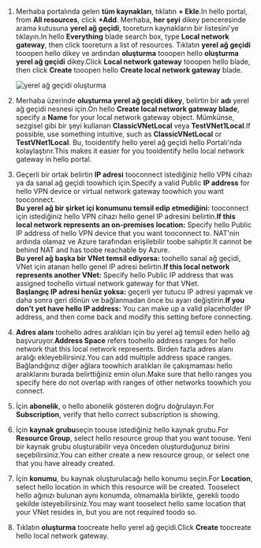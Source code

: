 1. <span data-ttu-id="09c67-101">Merhaba portalında gelen **tüm kaynakları**, tıklatın **+ Ekle**.</span><span class="sxs-lookup"><span data-stu-id="09c67-101">In hello portal, from **All resources**, click **+Add**.</span></span> <span data-ttu-id="09c67-102">Merhaba, **her şeyi** dikey penceresinde arama kutusuna **yerel ağ geçidi**, tooreturn kaynakların bir listesini'ye tıklayın.</span><span class="sxs-lookup"><span data-stu-id="09c67-102">In hello **Everything** blade search box, type **Local network gateway**, then click tooreturn a list of resources.</span></span> <span data-ttu-id="09c67-103">Tıklatın **yerel ağ geçidi** tooopen hello dikey ve ardından **oluşturma** tooopen hello **oluşturma yerel ağ geçidi** dikey.</span><span class="sxs-lookup"><span data-stu-id="09c67-103">Click **Local network gateway** tooopen hello blade, then click **Create** tooopen hello **Create local network gateway** blade.</span></span>
   
    ![yerel ağ geçidi oluşturma](./media/vpn-gateway-add-lng-rm-portal-include/lng.png)

2. <span data-ttu-id="09c67-105">Merhaba üzerinde **oluşturma yerel ağ geçidi dikey**, belirtin bir **adı** yerel ağ geçidi nesnesi için.</span><span class="sxs-lookup"><span data-stu-id="09c67-105">On hello **Create local network gateway blade**, specify a **Name** for your local network gateway object.</span></span> <span data-ttu-id="09c67-106">Mümkünse, sezgisel gibi bir şeyi kullanan **ClassicVNetLocal** veya **TestVNet1Local**.</span><span class="sxs-lookup"><span data-stu-id="09c67-106">If possible, use something intuitive, such as **ClassicVNetLocal** or **TestVNet1Local**.</span></span> <span data-ttu-id="09c67-107">Bu, tooidentify hello yerel ağ geçidi hello Portalı'nda kolaylaştırır.</span><span class="sxs-lookup"><span data-stu-id="09c67-107">This makes it easier for you tooidentify hello local network gateway in hello portal.</span></span>
3. <span data-ttu-id="09c67-108">Geçerli bir ortak belirtin **IP adresi** tooconnect istediğiniz hello VPN cihazı ya da sanal ağ geçidi toowhich için.</span><span class="sxs-lookup"><span data-stu-id="09c67-108">Specify a valid Public **IP address** for hello VPN device or virtual network gateway toowhich you want tooconnect.</span></span><br><span data-ttu-id="09c67-109">**Bu yerel ağ bir şirket içi konumunu temsil edip etmediğini:** tooconnect için istediğiniz hello VPN cihazı hello genel IP adresini belirtin.</span><span class="sxs-lookup"><span data-stu-id="09c67-109">**If this local network represents an on-premises location:** Specify hello Public IP address of hello VPN device that you want tooconnect to.</span></span> <span data-ttu-id="09c67-110">NAT'nin ardında olamaz ve Azure tarafından erişilebilir toobe sahiptir.</span><span class="sxs-lookup"><span data-stu-id="09c67-110">It cannot be behind NAT and has toobe reachable by Azure.</span></span><br><span data-ttu-id="09c67-111">**Bu yerel ağ başka bir VNet temsil ediyorsa:** toohello sanal ağ geçidi, VNet için atanan hello genel IP adresi belirtin.</span><span class="sxs-lookup"><span data-stu-id="09c67-111">**If this local network represents another VNet:** Specify hello Public IP address that was assigned toohello virtual network gateway for that VNet.</span></span><br><span data-ttu-id="09c67-112">**Başlangıç IP adresi henüz yoksa:** geçerli yer tutucu IP adresi yapmak ve daha sonra geri dönün ve bağlanmadan önce bu ayarı değiştirin.</span><span class="sxs-lookup"><span data-stu-id="09c67-112">**If you don't yet have hello IP address:** You can make up a valid placeholder IP address, and then come back and modify this setting before connecting.</span></span>
4. <span data-ttu-id="09c67-113">**Adres alanı** toohello adres aralıkları için bu yerel ağ temsil eden hello ağ başvuruyor.</span><span class="sxs-lookup"><span data-stu-id="09c67-113">**Address Space** refers toohello address ranges for hello network that this local network represents.</span></span> <span data-ttu-id="09c67-114">Birden fazla adres alanı aralığı ekleyebilirsiniz.</span><span class="sxs-lookup"><span data-stu-id="09c67-114">You can add multiple address space ranges.</span></span> <span data-ttu-id="09c67-115">Bağlandığınız diğer ağlara toowhich aralıkları ile çakışmaması hello aralıklarını burada belirttiğiniz emin olun.</span><span class="sxs-lookup"><span data-stu-id="09c67-115">Make sure that hello ranges you specify here do not overlap with ranges of other networks toowhich you connect.</span></span>
5. <span data-ttu-id="09c67-116">İçin **abonelik**, o hello abonelik gösteren doğru doğrulayın.</span><span class="sxs-lookup"><span data-stu-id="09c67-116">For **Subscription**, verify that hello correct subscription is showing.</span></span>
6. <span data-ttu-id="09c67-117">İçin **kaynak grubu**seçin toouse istediğiniz hello kaynak grubu.</span><span class="sxs-lookup"><span data-stu-id="09c67-117">For **Resource Group**, select hello resource group that you want toouse.</span></span> <span data-ttu-id="09c67-118">Yeni bir kaynak grubu oluşturabilir veya önceden oluşturduğunuz birini seçebilirsiniz.</span><span class="sxs-lookup"><span data-stu-id="09c67-118">You can either create a new resource group, or select one that you have already created.</span></span>
7. <span data-ttu-id="09c67-119">İçin **konumu**, bu kaynak oluşturulacağı hello konumu seçin.</span><span class="sxs-lookup"><span data-stu-id="09c67-119">For **Location**, select hello location in which this resource will be created.</span></span> <span data-ttu-id="09c67-120">Tooselect hello ağınızı bulunan aynı konumda, olmamakla birlikte, gerekli toodo şekilde isteyebilirsiniz.</span><span class="sxs-lookup"><span data-stu-id="09c67-120">You may want tooselect hello same location that your VNet resides in, but you are not required toodo so.</span></span>
8. <span data-ttu-id="09c67-121">Tıklatın **oluşturma** toocreate hello yerel ağ geçidi.</span><span class="sxs-lookup"><span data-stu-id="09c67-121">Click **Create** toocreate hello local network gateway.</span></span>

